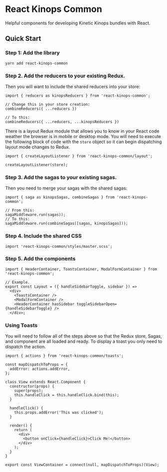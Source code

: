 # React Kinops Common

Helpful components for developing Kinetic Kinops bundles with React.

## Quick Start

### Step 1: Add the library

```
yarn add react-kinops-common
```

### Step 2. Add the reducers to your existing Redux.

Then you will want to include the shared reducers into your store:

```
import { reducers as kinopsReducers } from 'react-kinops-common';

// Change this in your store creation:
combineReducers({ ...reducers })

// To this:
combineReducers({ ...reducers, ...kinopsReducers })
```

There is a layout Redux module that allows you to know in your React code weather the browser is in mobile or desktop
mode. You will need to execute the following block of code with the `store` object so it can begin dispatching layout
mode changes to Redux.

```
import { createLayoutListener } from 'react-kinops-common/layout';

createLayoutListener(store);
```

### Step 3. Add the sagas to your existing sagas.

Then you need to merge your sagas with the shared sagas:

```
import { saga as kinopsSagas, combineSagas } from 'react-kinops-common';

// From this:
sagaMiddleware.run(sagas));
// To this:
sagaMiddleware.run(combineSagas([sagas, kinopsSagas]));
```

### Step 4. Include the shared CSS

```
import 'react-kinops-common/styles/master.scss';
```

### Step 5. Add the components

```
import { HeaderContainer, ToastsContainer, ModalFormContainer } from 'react-kinops-common';

// Example.
export const Layout = ({ handleSidebarToggle, sidebar }) =>
  <div>
    <ToastsContainer />
    <ModalFormContainer />
    <HeaderContainer hasSidebar toggleSidebarOpen={handleSidebarToggle} />
  </div>;
```

### Using Toasts

You will need to follow all of the steps above so that the Redux store, Sagas, and component are
all loaded and ready. To display a toast you only need to dispatch the action.

```
import { actions } from 'react-kinops-common/toasts';

const mapDispatchToProps = {
  addError: actions.addError,
};

class View extends React.Component {
  constructor(props) {
    super(props);
    this.handleClick = this.handleClick.bind(this);
  }

  handleClick() {
    this.props.addError('This was clicked');
  }

  render() {
    return (
      <div>
        <button onClick={handleClick}>Click Me!</button>
      </div>
    );
  }
}

export const ViewContainer = connect(null, mapDispatchToProps)(View);
```
